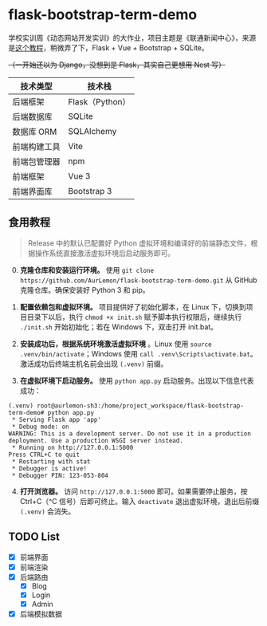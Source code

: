 # flask-bootstrap-term-demo
学校实训周《动态网站开发实训》的大作业，项目主题是《联通新闻中心》，来源是[这个教程](https://www.bilibili.com/video/BV1y1kjYvEsH/)，稍微弄了下，Flask + Vue + Bootstrap + SQLite。

~~（一开始还以为 Django，没想到是 Flask，其实自己更想用 Nest 写）~~

| 技术类型 | 技术栈 |
| --- | --- |
| 后端框架 | Flask（Python） |
| 后端数据库 | SQLite |
| 数据库 ORM | SQLAlchemy |
| 前端构建工具 | Vite |
| 前端包管理器 | npm |
| 前端框架 | Vue 3 |
| 前端界面库 | Bootstrap 3 |

## 食用教程
> Release 中的默认已配置好 Python 虚拟环境和编译好的前端静态文件，根据操作系统直接激活虚拟环境后启动服务即可。

0. **克隆仓库和安装运行环境。** 使用 `git clone https://github.com/AurLemon/flask-bootstrap-term-demo.git` 从 GitHub 克隆仓库。确保安装好 Python 3 和 pip。

1. **配置依赖包和虚拟环境。** 项目提供好了初始化脚本，在 Linux 下，切换到项目目录下以后，执行 `chmod +x init.sh` 赋予脚本执行权限后，继续执行 `./init.sh` 开始初始化；若在 Windows 下，双击打开 init.bat。

2. **安装成功后，根据系统环境激活虚拟环境** 。Linux 使用 `source .venv/bin/activate`；Windows 使用 `call .venv\Scripts\activate.bat`。激活成功后终端主机名前会出现 `(.venv)` 前缀。

3. **在虚拟环境下启动服务。** 使用 `python app.py` 启动服务。出现以下信息代表成功：
```shell
(.venv) root@aurlemon-sh3:/home/project_workspace/flask-bootstrap-term-demo# python app.py
 * Serving Flask app 'app'
 * Debug mode: on
WARNING: This is a development server. Do not use it in a production deployment. Use a production WSGI server instead.
 * Running on http://127.0.0.1:5000
Press CTRL+C to quit
 * Restarting with stat
 * Debugger is active!
 * Debugger PIN: 123-053-804
```
4. **打开浏览器。** 访问 `http://127.0.0.1:5000` 即可。如果需要停止服务，按 Ctrl+C（^C 信号）后即可终止。输入 `deactivate` 退出虚拟环境，退出后前缀 `(.venv)` 会消失。

## TODO List
- [x] 前端界面
- [x] 前端渲染
- [x] 后端路由
    - [x] Blog
    - [x] Login
    - [x] Admin
- [x] 后端模拟数据